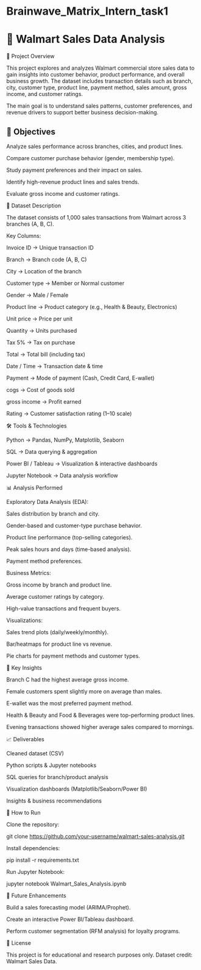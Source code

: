 # Brainwave_Matrix_Intern_task1
# 🛒 Walmart Sales Data Analysis
📌 Project Overview

This project explores and analyzes Walmart commercial store sales data to gain insights into customer behavior, product performance, and overall business growth. The dataset includes transaction details such as branch, city, customer type, product line, payment method, sales amount, gross income, and customer ratings.

The main goal is to understand sales patterns, customer preferences, and revenue drivers to support better business decision-making.

## 🎯 Objectives

Analyze sales performance across branches, cities, and product lines.

Compare customer purchase behavior (gender, membership type).

Study payment preferences and their impact on sales.

Identify high-revenue product lines and sales trends.

Evaluate gross income and customer ratings.

📂 Dataset Description

The dataset consists of 1,000 sales transactions from Walmart across 3 branches (A, B, C).

Key Columns:

Invoice ID → Unique transaction ID

Branch → Branch code (A, B, C)

City → Location of the branch

Customer type → Member or Normal customer

Gender → Male / Female

Product line → Product category (e.g., Health & Beauty, Electronics)

Unit price → Price per unit

Quantity → Units purchased

Tax 5% → Tax on purchase

Total → Total bill (including tax)

Date / Time → Transaction date & time

Payment → Mode of payment (Cash, Credit Card, E-wallet)

cogs → Cost of goods sold

gross income → Profit earned

Rating → Customer satisfaction rating (1–10 scale)

🛠 Tools & Technologies

Python → Pandas, NumPy, Matplotlib, Seaborn

SQL → Data querying & aggregation

Power BI / Tableau → Visualization & interactive dashboards

Jupyter Notebook → Data analysis workflow

📊 Analysis Performed

Exploratory Data Analysis (EDA):

Sales distribution by branch and city.

Gender-based and customer-type purchase behavior.

Product line performance (top-selling categories).

Peak sales hours and days (time-based analysis).

Payment method preferences.

Business Metrics:

Gross income by branch and product line.

Average customer ratings by category.

High-value transactions and frequent buyers.

Visualizations:

Sales trend plots (daily/weekly/monthly).

Bar/heatmaps for product line vs revenue.

Pie charts for payment methods and customer types.

📌 Key Insights

Branch C had the highest average gross income.

Female customers spent slightly more on average than males.

E-wallet was the most preferred payment method.

Health & Beauty and Food & Beverages were top-performing product lines.

Evening transactions showed higher average sales compared to mornings.

📈 Deliverables

Cleaned dataset (CSV)

Python scripts & Jupyter notebooks

SQL queries for branch/product analysis

Visualization dashboards (Matplotlib/Seaborn/Power BI)

Insights & business recommendations

🚀 How to Run

Clone the repository:

git clone https://github.com/your-username/walmart-sales-analysis.git


Install dependencies:

pip install -r requirements.txt


Run Jupyter Notebook:

jupyter notebook Walmart_Sales_Analysis.ipynb

📌 Future Enhancements

Build a sales forecasting model (ARIMA/Prophet).

Create an interactive Power BI/Tableau dashboard.

Perform customer segmentation (RFM analysis) for loyalty programs.

📜 License

This project is for educational and research purposes only. Dataset credit: Walmart Sales Data.
